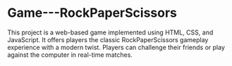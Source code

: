 # Game---RockPaperScissors
This project is a web-based game implemented using HTML, CSS, and JavaScript. It offers players the classic RockPaperScissors gameplay experience with a modern twist. Players can challenge their friends or play against the computer in real-time matches.

